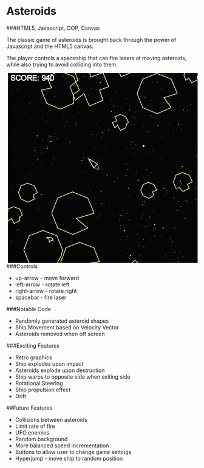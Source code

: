 Asteroids
=========
###HTML5, Javascript, OOP, Canvas

The classic game of asteroids is brought back through the power of Javascript and the HTML5 canvas.

The player controls a spaceship that can fire lasers at moving asteroids, while also trying to avoid colliding into them.

<img align="right" src="asteroids_sample.png">

###Controls
+ up-arrow - move forward
+ left-arrow - rotate left
+ right-arrow - rotate right
+ spacebar - fire laser

###Notable Code
+ Randomly generated asteroid shapes
+ Ship Movement based on Velocity Vector
+ Asteroids removed when off screen 

###Exciting Features
+ Retro graphics
+ Ship explodes upon impact
+ Asteroids explode upon destruction
+ Ship warps to opposite side when exiting side 
+ Rotational Steering
+ Ship propulsion effect
+ Drift



##Future Features
+ Collisions between asteroids
+ Limit rate of fire
+ UFO enemies
+ Random background
+ More balanced speed incrementation
+ Buttons to allow user to change game settings
+ Hyperjump - move ship to random position
